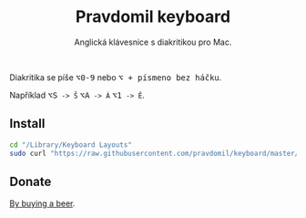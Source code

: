 <div align="center">

# Pravdomil keyboard
Anglická klávesnice s diakritikou pro Mac.

 

</div>

Diakritika se píše <kbd>⌥0‑9</kbd> nebo <kbd>⌥ + písmeno bez háčku</kbd>.

Například <kbd>⌥S</kbd>` -> Š` <kbd>⌥A</kbd>` -> Á` <kbd>⌥1</kbd>` -> Ě`.

## Install
```bash
cd "/Library/Keyboard Layouts"
sudo curl "https://raw.githubusercontent.com/pravdomil/keyboard/master/Pravdomil.keylayout" -O
```

## Donate

[By buying a beer](
https://www.paypal.com/cgi-bin/webscr?cmd=_s-xclick&hosted_button_id=BCL2X3AFQBAP2&item_name=Pravdomil%20keyboard%20beer).
